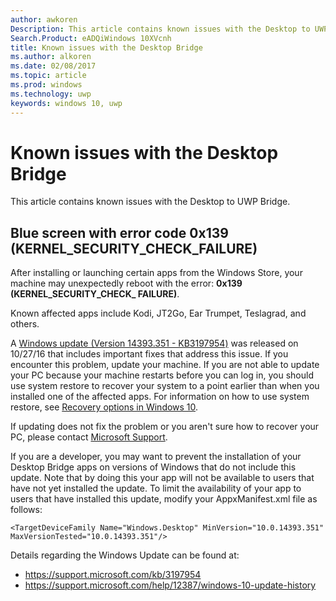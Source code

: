```yaml
---
author: awkoren
Description: This article contains known issues with the Desktop to UWP Bridge.
Search.Product: eADQiWindows 10XVcnh
title: Known issues with the Desktop Bridge
ms.author: alkoren
ms.date: 02/08/2017
ms.topic: article
ms.prod: windows
ms.technology: uwp
keywords: windows 10, uwp
---
```

# Known issues with the Desktop Bridge

This article contains known issues with the Desktop to UWP Bridge.

## Blue screen with error code 0x139 (KERNEL_SECURITY_CHECK_FAILURE)

After installing or launching certain apps from the Windows Store, your machine may unexpectedly reboot with the error: **0x139 (KERNEL\_SECURITY\_CHECK\_ FAILURE)**.

Known affected apps include Kodi, JT2Go, Ear Trumpet, Teslagrad, and others.

A [Windows update (Version 14393.351 - KB3197954)](https://support.microsoft.com/kb/3197954) was released on 10/27/16 that includes important fixes that address this issue. If you encounter this problem, update your machine. If you are not able to update your PC because your machine restarts before you can log in, you should use system restore to recover your system to a point earlier than when you installed one of the affected apps. For information on how to use system restore, see [Recovery options in Windows 10](https://support.microsoft.com/help/12415/windows-10-recovery-options). 

If updating does not fix the problem or you aren't sure how to recover your PC, please contact [Microsoft Support](https://support.microsoft.com/contactus/). 

If you are a developer, you may want to prevent the installation of your Desktop Bridge apps on versions of Windows that do not include this update. Note that by doing this your app will not be available to users that have not yet installed the update. To limit the availability of your app to users that have installed this update, modify your AppxManifest.xml file as follows:

```<TargetDeviceFamily Name="Windows.Desktop" MinVersion="10.0.14393.351" MaxVersionTested="10.0.14393.351"/>```

Details regarding the Windows Update can be found at: 
* https://support.microsoft.com/kb/3197954
* https://support.microsoft.com/help/12387/windows-10-update-history